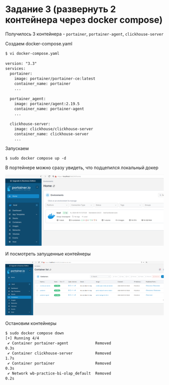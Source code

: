# Задание 3 (развернуть 2 контейнера через docker compose)

Получилось 3 контейнера - `portainer`, `portainer-agent`, `clickhouse-server`

Создаем docker-compose.yaml

```
$ vi docker-compose.yaml

version: "3.3"
services:
  portainer:
    image: portainer/portainer-ce:latest
    container_name: portainer
    ...
    
  portainer_agent:
    image: portainer/agent:2.19.5
    container_name: portainer-agent
    ...
    
  clickhouse-server:
    image: clickhouse/clickhouse-server
    container_name: clickhouse-server
    ...
```

Запускаем

```
$ sudo docker compose up -d
```

В портейнере можно сразу увидеть, что подцепился локальный докер

![Portainer local docker](./img/portainer_local_docker.png)

И посмотреть запущенные контейнеры

![Portainer agent](./img/portainer_agent.png)

Остановим контейнеры

```
$ sudo docker compose down
[+] Running 4/4
 ✔ Container portainer-agent            Removed                                                                                             0.3s 
 ✔ Container clickhouse-server          Removed                                                                                             1.7s 
 ✔ Container portainer                  Removed                                                                                             0.3s 
 ✔ Network wb-practice-bi-olap_default  Removed                                                                                             0.2s
```
